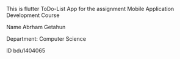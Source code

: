 This is flutter ToDo-List App for the assignment Mobile Application Development Course

Name Abrham Getahun

Department: Computer Science

ID bdu1404065
